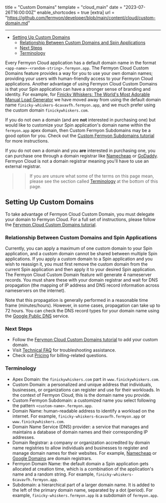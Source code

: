 title = "Custom Domains"
template = "cloud_main"
date = "2023-07-26T16:00:00Z"
enable_shortcodes = true
[extra]
url = "https://github.com/fermyon/developer/blob/main/content/cloud/custom-domain.md"

---
- [Setting Up Custom Domains](#setting-up-custom-domains)
  - [Relationship Between Custom Domains and Spin Applications](#relationship-between-custom-domains-and-spin-applications)
  - [Next Steps](#next-steps)
  - [Terminology](#terminology)

Every Fermyon Cloud application has a default domain name in the format `<app-name>-<random-string>.fermyon.app`. The Fermyon Cloud Custom Domains feature provides a way for you to use your own domain names; providing your users with human-friendly access to your Fermyon Cloud applications. Another advantage of using Fermyon Cloud Custom Domains is that your Spin application can have a stronger sense of branding and identity. For example, for [Finicky Whiskers: The World's Most Adorable Manual Load Generator](https://www.fermyon.com/blog/finicky-whiskers-part-1-intro) we have moved away from using the default domain name `finicky-whiskers-6cavavfh.fermyon.app`, and we much prefer using the custom domain `finickywhiskers.com`. 

If you do not own a domain (and are **not** interested in purchasing one) but would like to customize your Spin application's domain name within the `fermyon.app` apex domain, then Custom Fermyon Subdomains may be a good option for you. Check out the [Custom Fermyon Subdomains tutorial](./custom-fermyon-subdomain.md) for more instructions. 

If you do not own a domain and you **are** interested in purchasing one, you can purchase one through a domain registrar like [Namecheap](https://www.namecheap.com/) or [GoDaddy](https://www.godaddy.com/). Fermyon Cloud is not a domain registrar meaning you'll have to use an external registrar.

>> If you are unsure what some of the terms on this page mean, please see the section called [Terminology](#terminology) at the bottom of this page.

## Setting Up Custom Domains

To take advantage of Fermyon Cloud Custom Domain, you must delegate your domain to Fermyon Cloud. For a full set of instructions, please follow the [Ferymon Cloud Custom Domains tutorial](./custom-domains-tutorial.md). 

### Relationship Between Custom Domains and Spin Applications

Currently, you can apply a maximum of one custom domain to your Spin application, and a custom domain cannot be shared between multiple Spin applications. If you apply a custom domain to a Spin application and you wish to reassign it, you must first remove the custom domain from the current Spin application and then apply it to your desired Spin application. The Fermyon Cloud Custom Domain feature will generate 4 nameserver records. You must share these with your domain registrar and wait for DNS propagation (the mapping of IP address and DNS record information across nameservers on the internet).

Note that this propagation is generally performed in a reasonable time frame (minutes/hours). However, in some cases, propagation can take up to 72 hours. You can check the DNS record types for your domain name using the [Google Public DNS](https://dns.google/) service.

### Next Steps

* Follow the [Ferymon Cloud Custom Domains tutorial](./custom-domains-tutorial.md) to add your custom domain.
* Visit [Technical FAQ](./faq.md) for troubleshooting assistance.
* Check out [Pricing](./pricing-and-billing.md) for billing-related questions.

### Terminology

* Apex Domain: the `finickywhiskers.com` part in `www.finickywhiskers.com`.
* Custom Domain: a personalized and unique address that individuals, businesses, or organizations can register and use for their workloads. In the context of Fermyon Cloud, this is the domain name you provide. 
* Custom Fermyon Subdomain: a customized name you select following the pattern  `<custom-name>.fermyon.app`. 
* Domain Name: human-readable address to identify a workload on the internet. For example, `finicky-whiskers-6cavavfh.fermyon.app` or `www.finickywhiskers.com`.
* Domain Name Service (DNS) provider: a service that manages and maintains a database of domain names and their corresponding IP addresses. 
* Domain Registrar: a company or organization accredited by domain name registries to allow individuals and businesses to register and manage domain names for their websites. For example, [Namecheap](https://www.namecheap.com/) or [Google Domains](https://domains.google/) are domain registrars. 
* Fermyon Domain Name: the default domain a Spin application gets allocated at creation time, which is a combination of the application's name and a random string. For example, `finicky-whiskers-6cavavfh.fermyon.app`.
* Subdomain: a hierarchical part of a larger domain name. It is added to the left of the primary domain name, separated by a dot (period). For example, `finicky-whiskers.fermyon.app` is a subdomain of `fermyon.app`.
